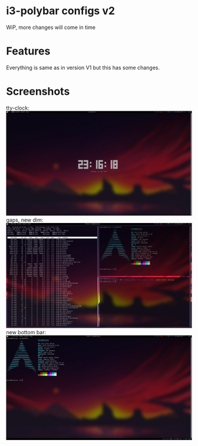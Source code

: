 # i3-polybar configs v2
WiP, more changes will come in time

# Features
Everything is same as in version V1 but this has some changes.

# Screenshots
tty-clock:
![clock](https://github.com/horsecz/i3pc-configs/blob/master/i3pc-v2/screenshots/clock.jpg?raw=true)
gaps, new dim:
![gaps](https://github.com/horsecz/i3pc-configs/blob/master/i3pc-v2/screenshots/gaps.jpg?raw=true)
new bottom bar:
![Bar](https://github.com/horsecz/i3pc-configs/blob/master/i3pc-v2/screenshots/botbar.jpg?raw=true)
